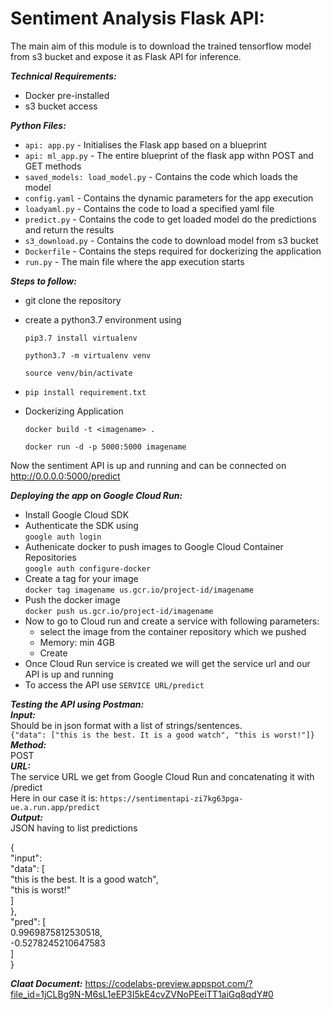 # Sentiment Analysis Flask API:

The main aim of this module is to download the trained tensorflow model from s3 bucket and expose it as Flask API for inference.

***Technical Requirements:***
- Docker pre-installed
- s3 bucket access

***Python Files:***
- `api: app.py` - Initialises the Flask app based on a blueprint
- `api: ml_app.py` - The entire blueprint of the flask app withn POST and GET methods
- `saved_models: load_model.py` - Contains the code which loads the model
- `config.yaml` - Contains the dynamic parameters for the app execution
- `loadyaml.py` - Contains the code to load a specified yaml file
- `predict.py` - Contains the code to get loaded model do the predictions and return the results
- `s3_download.py` - Contains the code to download model from s3 bucket
- `Dockerfile` - Contains the steps required for dockerizing the application
- `run.py` - The main file where the app execution starts

***Steps to follow:***
- git clone the repository
- create a python3.7 environment using

    `pip3.7 install virtualenv`
    
    `python3.7 -m virtualenv venv`
    
    `source venv/bin/activate`
    
 - `pip install requirement.txt`
 
 - Dockerizing Application

    `docker build -t <imagename> .`
  
    `docker run -d -p 5000:5000 imagename`
  
Now the sentiment API is up and running and can be connected on http://0.0.0.0:5000/predict

***Deploying the app on Google Cloud Run:***<br>

- Install Google Cloud SDK 
- Authenticate the SDK using<br>
  `google auth login`<br>
- Authenicate docker to push images to Google Cloud Container Repositories<br>
  `google auth configure-docker`<br>
- Create a tag for your image<br>
  `docker tag imagename us.gcr.io/project-id/imagename` <br>
- Push the docker image<br>
  `docker push us.gcr.io/project-id/imagename` <br>
- Now to go to Cloud run and create a service with following parameters: <br>
  - select the image from the container repository which we pushed<br>
  - Memory: min 4GB<br>
  - Create<br>
- Once Cloud Run service is created we will get the service url and our API is up and running<br>
- To access the API use `SERVICE URL/predict`<br>

    
***Testing the API using Postman:***<br>
***Input:*** <br>
Should be in json format with a list of strings/sentences.<br>
`{"data": ["this is the best. It is a good watch", "this is worst!"]}`<br>
***Method:***<br>
POST<br>
***URL:***<br>
The service URL we get from Google Cloud Run and concatenating it with /predict <br>
Here in our case it is: `https://sentimentapi-zi7kg63pga-ue.a.run.app/predict`<br>
***Output:***<br>
JSON having to list predictions<br>

{<br>
    "input": <br>
        "data": [<br>
            "this is the best. It is a good watch",<br>
            "this is worst!"<br>
        ]<br>
    },<br>
    "pred": [<br>
        0.9969875812530518,<br>
        -0.5278245210647583<br>
    ]<br>
}<br>


***Claat Document:*** https://codelabs-preview.appspot.com/?file_id=1jCLBg9N-M6sL1eEP3I5kE4cvZVNoPEeiTT1aiGq8qdY#0
